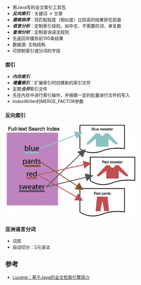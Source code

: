 * 用Java写的全文索引工具包
* ***反向索引***：关键词 -> 文章
* ***搜索排序***：将匹配程度（相似度）比较高的结果排在前面
* ***语言分析***：定制索引规则，如中文、不需要的词、单复数
* ***查询分析***：定制查询语法规则
* 先返回并缓存前100条结果
* 数据源: 文档结构
* 可控制索引或分词的字段

### 索引
* ***内存索引***
* ***增量索引***：扩展索引时创建新的索引文件
* 定期***合并***索引文件
* 先在内存中进行索引操作，并根据一定的批量进行文件的写入
* IndexWriter的MERGE_FACTOR参数

### 反向索引

![](/images/FullTextIndex.png)

### 亚洲语言分词
* 词库
* 自动切分：2元语法

## 参考
* [Lucene：基于Java的全文检索引擎简介](http://www.chedong.com/tech/lucene.html)